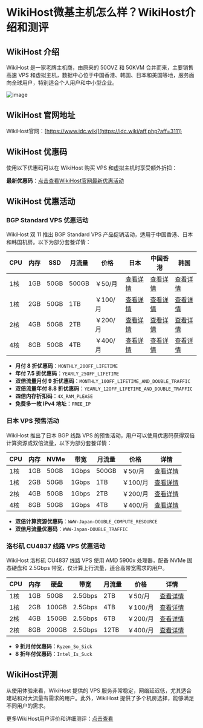 # WikiHost微基主机怎么样？WikiHost介绍和测评

## WikiHost 介绍
WikiHost 是一家老牌主机商，由原来的 50OVZ 和 50KVM 合并而来，主要销售高速 VPS 和虚拟主机，数据中心位于中国香港、韩国、日本和美国等地，服务面向全球用户，特别适合个人用户和中小型企业。

![image](https://github.com/user-attachments/assets/2812a9cb-2538-4df2-8ed6-7b64d4dae6ab)

## WikiHost 官网地址
WikiHost官网：[https://www.idc.wiki](https://idc.wiki/aff.php?aff=3111)

## WikiHost 优惠码
使用以下优惠码可以在 WikiHost 购买 VPS 和虚拟主机时享受额外折扣：

**最新优惠码**：[点击查看WikiHost官网最新优惠活动](https://idc.wiki/aff.php?aff=3111)

## WikiHost 优惠活动

### BGP Standard VPS 优惠活动

WikiHost 双 11 推出 BGP Standard VPS 产品促销活动，适用于中国香港、日本和韩国机房。以下为部分套餐详情：

| CPU  | 内存 | SSD   | 月流量 | 价格    | 日本    | 中国香港  | 韩国   |
|------|------|-------|--------|---------|---------|-----------|--------|
| 1核  | 1GB  | 50GB  | 500GB  | ￥50/月 | [查看详情](https://idc.wiki/aff.php?aff=3111) | [查看详情](https://idc.wiki/aff.php?aff=3111) | [查看详情](https://idc.wiki/aff.php?aff=3111) |
| 1核  | 2GB  | 50GB  | 1TB    | ￥100/月| [查看详情](https://idc.wiki/aff.php?aff=3111) | [查看详情](https://idc.wiki/aff.php?aff=3111) | [查看详情](https://idc.wiki/aff.php?aff=3111) |
| 2核  | 4GB  | 50GB  | 2TB    | ￥200/月| [查看详情](https://idc.wiki/aff.php?aff=3111) | [查看详情](https://idc.wiki/aff.php?aff=3111) | [查看详情](https://idc.wiki/aff.php?aff=3111) |
| 4核  | 8GB  | 50GB  | 4TB    | ￥400/月| [查看详情](https://idc.wiki/aff.php?aff=3111) | [查看详情](https://idc.wiki/aff.php?aff=3111) | [查看详情](https://idc.wiki/aff.php?aff=3111) |

- **月付 8 折优惠码**：`MONTHLY_20OFF_LIFETIME`
- **年付 7.5 折优惠码**：`YEARLY_25OFF_LIFETIME`
- **双倍流量月付 9 折优惠码**：`MONTHLY_10OFF_LIFETIME_AND_DOUBLE_TRAFFIC`
- **双倍流量年付 8.8 折优惠码**：`YEARLY_12OFF_LIFETIME_AND_DOUBLE_TRAFFIC`
- **四倍内存折扣码**：`4X_RAM_PLEASE`
- **免费多一枚 IPv4 地址**：`FREE_IP`

### 日本 VPS 预售活动

WikiHost 推出了日本 BGP 线路 VPS 的预售活动，用户可以使用优惠码获得双倍计算资源或双倍流量，以下为部分套餐详情：

| CPU  | 内存 | NVMe  | 带宽    | 月流量 | 价格    | 详情     |
|------|------|-------|---------|--------|---------|----------|
| 1核  | 1GB  | 50GB  | 1Gbps   | 500GB  | ￥50/月 | [查看详情](https://idc.wiki/aff.php?aff=3111) |
| 1核  | 2GB  | 50GB  | 1Gbps   | 1TB    | ￥100/月| [查看详情](https://idc.wiki/aff.php?aff=3111) |
| 2核  | 4GB  | 50GB  | 1Gbps   | 2TB    | ￥200/月| [查看详情](https://idc.wiki/aff.php?aff=3111) |
| 4核  | 8GB  | 50GB  | 1Gbps   | 4TB    | ￥400/月| [查看详情](https://idc.wiki/aff.php?aff=3111) |

- **双倍计算资源优惠码**：`WWW-Japan-DOUBLE_COMPUTE_RESOURCE`
- **双倍月流量优惠码**：`WWW-Japan-DOUBLE_TRAFFIC`

### 洛杉矶 CU4837 线路 VPS 优惠活动

WikiHost 洛杉矶 CU4837 线路 VPS 使用 AMD 5900x 处理器，配备 NVMe 固态硬盘和 2.5Gbps 带宽，仅计算上行流量，适合高带宽需求的用户。

| CPU  | 内存 | 硬盘  | 带宽    | 月流量 | 价格    | 详情     |
|------|------|-------|---------|--------|---------|----------|
| 1核  | 1GB  | 50GB  | 2.5Gbps | 2TB    | ￥50/月 | [查看详情](https://idc.wiki/aff.php?aff=3111) |
| 1核  | 2GB  | 100GB | 2.5Gbps | 4TB    | ￥100/月| [查看详情](https://idc.wiki/aff.php?aff=3111) |
| 2核  | 4GB  | 150GB | 2.5Gbps | 6TB    | ￥200/月| [查看详情](https://idc.wiki/aff.php?aff=3111) |
| 2核  | 8GB  | 200GB | 2.5Gbps | 12TB   | ￥400/月| [查看详情](https://idc.wiki/aff.php?aff=3111) |

- **9 折月付优惠码**：`Ryzen_So_Sick`
- **8 折年付优惠码**：`Intel_Is_Suck`

## WikiHost评测
从使用体验来看，WikiHost 提供的 VPS 服务非常稳定，网络延迟低，尤其适合建站和对大流量有需求的用户。此外，WikiHost 提供了多个机房选择，能够满足不同用户的需求。

更多WikiHost用户评价和详细测评：[点击查看](https://idc.wiki/aff.php?aff=3111)
